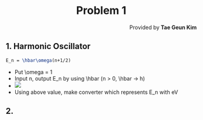 <h1 style="text-align:center"> Problem 1 </h1>
<p style="text-align:right">Provided by <b>Tae Geun Kim</b></p>

## 1. Harmonic Oscillator

```latex
E_n = \hbar\omega(n+1/2)
```

* Put \omega = 1
* Input n, output E_n by using \hbar (n > 0, \hbar -> h)
* <img src="https://wikimedia.org/api/rest_v1/media/math/render/svg/aa5a2ba0277fc95bf1b3f3cb37138a13ad376ac7">
* Using above value, make converter which represents E_n with eV

## 2. 